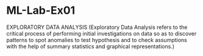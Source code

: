 # ML-Lab-Ex01
EXPLORATORY DATA ANALYSIS (Exploratory Data Analysis refers to the critical process of performing initial investigations on data so as to discover patterns to spot anomalies to test hypothesis and to check assumptions with the help of summary statistics and graphical representations.)
